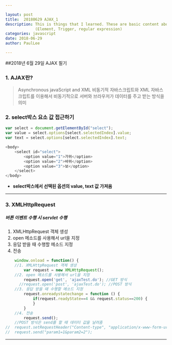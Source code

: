 ```yaml
---

layout: post
title:  20180629 AJAX_1
description: This is things that I learned. These are basic content about AJAX.
             (Element, Trigger, regular expression)
categories: javascript
date: 2018-06-29
author: PaulLee

---
```


##2018년 6월 29일 AJAX 필기

### 1. AJAX란?

>Asynchronous javaScript and XML
>비동기적 자바스크립트와 XML
>자바스크립트를 이용해서 비동기적으로 서버와 브라우저가 데이터를 주고 받는 방식을 의미

### 2. select박스 요소 값 접근하기

```javascript
var select = document.getElementById("select");
var value = select.options[select.selectedIndex].value; 
var text = select.options[select.selectedIndex].text;

<body>
	<select id="select">
		<option value="1">가위</option>
		<option value="2">바위</option>
		<option value="3">보</option>
	</select>
</body>
```
- **select박스에서 선택된 옵션의 value, text 값 가져옴**

***
### 3. XMLHttpRequest

##### 버튼 이벤트 수행 시 servlet 수행
1. XMLHttpRequest 객체 생성
2. open 메소드를 사용해서 url을 지정
3. 응답 받을 때 수행할 메소드 지정
4. 전송

```javascript
	window.onload = function() {
    //1. XMLHttpRequest 객체 생성
		var request = new XMLHttpRequest();
	//2. open 메소드를 사용해서 url을 지정
		request.open('get', 'ajaxTest.do'); //GET 방식
 	  //request.open('post', 'ajaxTest.do'); //POST 방식
	//3. 응답 받을 때 수행할 메소드 지정
		request.onreadystatechange = function () {
			if(request.readyState==4 && request.status==200) {
			}
		}
	//4. 전송
		request.send();
    //POST 방식은 send를 할 때 데이터 값을 날려줌
// 	request.setRequestHeader("Content-type", "application/x-www-form-urlencoded; charset-UTF-8");
// 	request.send("param1=1&param2=2");
```
***
